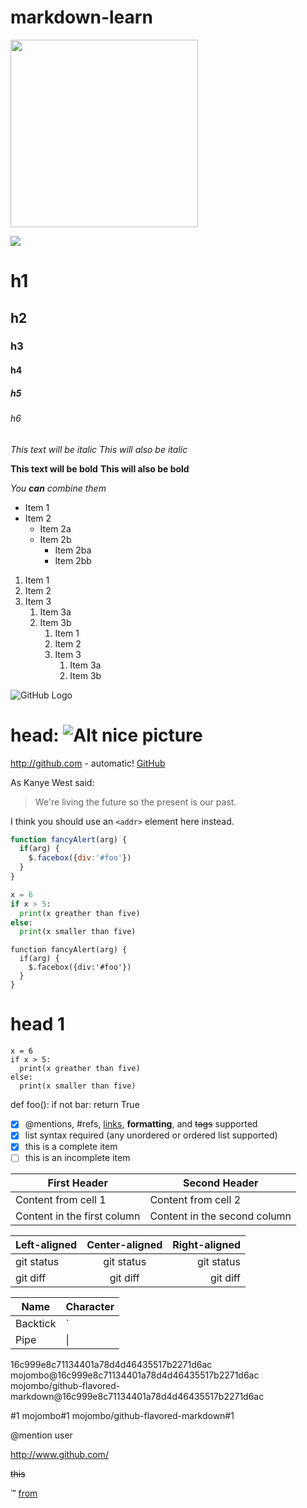 # markdown-learn
[<img src="https://www.djangoproject.com/s/img/logos/django-logo-negative.png" width="300">](https://www.djangoproject.com)

![](https://www.djangoproject.com/s/img/logos/django-logo-negative.png)

# h1
## h2
### h3
#### h4
##### h5
###### h6

*This text will be italic*
_This will also be italic_

**This text will be bold**
__This will also be bold__

_You **can** combine them_

* Item 1
* Item 2
  * Item 2a
  * Item 2b
    * Item 2ba
    * Item 2bb


1. Item 1
1. Item 2
1. Item 3
   1. Item 3a
   1. Item 3b
      1. Item 1
      1. Item 2
      1. Item 3
         1. Item 3a
         1. Item 3b

![GitHub Logo](https://pic.jpg)
# head: ![Alt nice picture](https://i.ytimg.com/vi/QX4j_zHAlw8/maxresdefault.jpg)


http://github.com - automatic!
[GitHub](http://github.com)


As Kanye West said:

> We're living the future so
> the present is our past.


I think you should use an
`<addr>` element here instead.


```javascript
function fancyAlert(arg) {
  if(arg) {
    $.facebox({div:'#foo'})
  }
}
```


```python
x = 6
if x > 5:
  print(x greather than five)
else:
  print(x smaller than five)
```


    function fancyAlert(arg) {
      if(arg) {
        $.facebox({div:'#foo'})
      }
    }

# head 1

    x = 6
    if x > 5:
      print(x greather than five)
    else:
      print(x smaller than five)
  
def foo():
    if not bar:
        return True


- [x] @mentions, #refs, [links](), **formatting**, and <del>tags</del> supported
- [x] list syntax required (any unordered or ordered list supported)
- [x] this is a complete item
- [ ] this is an incomplete item

First Header | Second Header
------------ | -------------
Content from cell 1 | Content from cell 2
Content in the first column | Content in the second column




| Left-aligned | Center-aligned | Right-aligned |
| :---         |     :---:      |          ---: |
| git status   | git status     | git status    |
| git diff     | git diff       | git diff      |



| Name     | Character |
| ---      | ---       |
| Backtick | `         |
| Pipe     | \|        |


16c999e8c71134401a78d4d46435517b2271d6ac
mojombo@16c999e8c71134401a78d4d46435517b2271d6ac
mojombo/github-flavored-markdown@16c999e8c71134401a78d4d46435517b2271d6ac


#1
mojombo#1
mojombo/github-flavored-markdown#1


@mention user

http://www.github.com/

~~this~~

:tm:
[from](https://www.webpagefx.com/tools/emoji-cheat-sheet/)
